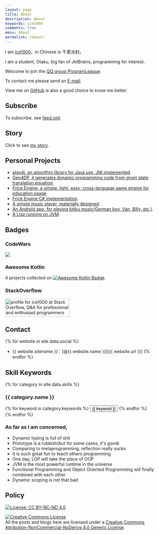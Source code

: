 ```yaml
---
layout: page
title: About
description: About
keywords: ice1000
comments: true
menu: About
permalink: /about/
---
```


I am [ice1000](https://github.com/ice1000)，in Chinese is 千里冰封。

I am a student, Otaku, big fan of JetBrains, programming for interest.

Welcome to join the [QQ group ProgramLeague](http://shang.qq.com/wpa/qunwpa?idkey=b75f6d506820d00cd5e7fc78fc5e5487a3444a4a6af06e9e6fa72bccf3fa9d1a).

To contact me please send an [E-mail](mailto:ice1000@kotliner.cn).

View me on [GitHub](https://github.com/ice1000) is also a good choice to know me better.

## Subscribe

To subscribe, see [feed.xml](../feed.xml).

## Story

Click to see [my story](http://stackoverflow.com/story/ice1000).

## Personal Projects

+ [algo4j, an algorithm library for Java use, JNI implemented](https://github.com/ice1000/algo4j).
+ [Gen4DP, it generates dynamic programming code from given state translation equation](https://github.com/ice1000/Gen4DP).
+ [Frice Engine, a simple, light, easy, cross-language game engine for education usage](https://github.com/icela/FriceEngine).
+ [Frice Engine C# implementation](https://github.com/icela/FriceEngine-CSharp).
+ [A simple music player, materially designed](https://github.com/ice1000/Dekoder).
+ [An Android app, for playing kitiku music(German boy, Van, Billy, etc.)](https://github.com/ice1000/KitikuMaker).
+ [A Lisp running on JVM](https://github.com/lice-lang/lice).

## Badges

### CodeWars

[![](https://www.codewars.com/users/ice1000/badges/large)](https://www.codewars.com/users/ice1000)

### Awesome Kotlin

4 projects collected on [![Awesome Kotlin Badge](https://kotlin.link/awesome-kotlin.svg)](https://kotlin.link/?q=ice).

### StackOverflow

<a href="http://stackoverflow.com/users/7083401/ice1000">
<img src="http://stackoverflow.com/users/flair/7083401.png"
     width="208"
     height="58"
     alt="profile for ice1000 at Stack Overflow, Q&amp;A for professional and enthusiast programmers"
     title="profile for ice1000 at Stack Overflow, Q&amp;A for professional and enthusiast programmers" />
</a>

## Contact

{% for website in site.data.social %}
* {{ website.sitename }}：[@{{ website.name }}]({{ website.url }})
{% endfor %}

## Skill Keywords

{% for category in site.data.skills %}
### {{ category.name }}
<div class="btn-inline">
{% for keyword in category.keywords %}
<button class="btn btn-outline" type="button">{{ keyword }}</button>
{% endfor %}
</div>
{% endfor %}

### As far as I am concerned,

+ Dynamic typing is full of shit
+ Prototype is a rubbish(but for some cases, it's good)
+ Comparing to metaprogramming, reflection really sucks
+ It is such great fun to teach others programming
+ One day, LOP will take the place of OOP
+ JVM is the most powerful runtime in the universe
+ Functional Programming and Object Oriented Programming will finally combined with each other
+ Dynamic scoping is not that bad

## Policy

[![License: CC BY-NC-ND 4.0](https://img.shields.io/badge/License-CC%20BY--NC--ND%204.0-lightgrey.svg)](http://creativecommons.org/licenses/by-nc-nd/4.0/)

<a rel="license" href="http://creativecommons.org/licenses/by-nc-nd/4.0/">
<img alt="Creative Commons License" style="border-width:0" src="https://i.creativecommons.org/l/by-nc-nd/4.0/88x31.png" />
</a>
<br/>All the posts and blogs here are licensed under a 
<a rel="license" href="http://creativecommons.org/licenses/by-nc-nd/4.0/">
Creative Commons Attribution-NonCommercial-NoDerivs 4.0 Generic License</a>.
